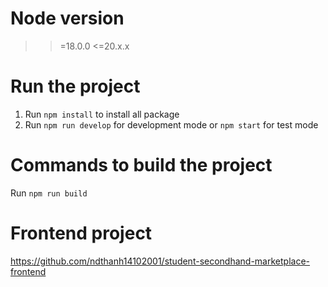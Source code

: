 # Node version 
> >=18.0.0 <=20.x.x

# Run the project
1. Run `npm install` to install all package 
2. Run `npm run develop` for development mode or `npm start` for test mode

# Commands to build the project
Run `npm run build`

# Frontend project 
https://github.com/ndthanh14102001/student-secondhand-marketplace-frontend


